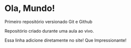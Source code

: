 # Ola, Mundo!
 Primeiro repositório versionado Git e Github

 Repositório criado durante uma aula ao vivo.
 
 Essa linha adicione diretamente no site! Que Impressionante!
